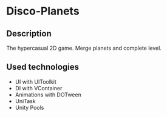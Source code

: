 # Disco-Planets
## Description
The hypercasual 2D game. Merge planets and complete level.

## Used technologies
* UI with UIToolkit
* DI with VContainer
* Animations with DOTween
* UniTask
* Unity Pools